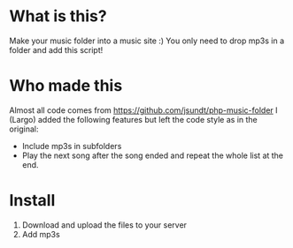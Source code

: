 What is this?
===============
Make your music folder into a music site :)
You only need to drop mp3s in a folder and add this script!

Who made this
===============
Almost all code comes from https://github.com/jsundt/php-music-folder
I (Largo) added the following features but left the code style as in the original:
- Include mp3s in subfolders
- Play the next song after the song ended and repeat the whole list at the end.

Install
===============
1. Download and upload the files to your server
2. Add mp3s